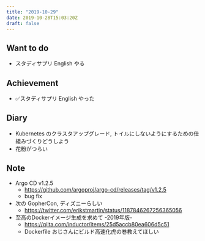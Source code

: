 ```yaml
---
title: "2019-10-29"
date: 2019-10-28T15:03:20Z
draft: false
---
```


## Want to do

* スタディサプリ English やる

## Achievement

* ✅スタディサプリ English やった

## Diary

* Kubernetes のクラスタアップグレード, トイルにしないようにするための仕組みづくりどうしよう
* 花粉がつらい

## Note

* Argo CD v1.2.5
  * https://github.com/argoproj/argo-cd/releases/tag/v1.2.5
  * bug fix
* 次の GopherCon, ディズニーらしい
  * https://twitter.com/erikstmartin/status/1187846267256365056
* 至高のDockerイメージ生成を求めて -2019年版-
  * https://qiita.com/inductor/items/25d5accb80ea606d5c51
  * Dockerfile おじさんにビルド高速化虎の巻教えてほしい
